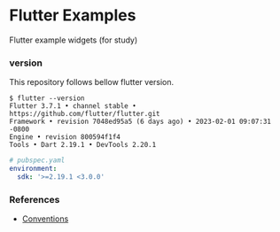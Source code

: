 # Flutter Examples
Flutter example widgets (for study)
### version
This repository follows bellow flutter version.
```shell
$ flutter --version
Flutter 3.7.1 • channel stable • https://github.com/flutter/flutter.git
Framework • revision 7048ed95a5 (6 days ago) • 2023-02-01 09:07:31 -0800
Engine • revision 800594f1f4
Tools • Dart 2.19.1 • DevTools 2.20.1
```
```yaml
# pubspec.yaml
environment:
  sdk: '>=2.19.1 <3.0.0'
```
### References
- [Conventions](https://dart.dev/guides/language/effective-dart/style)